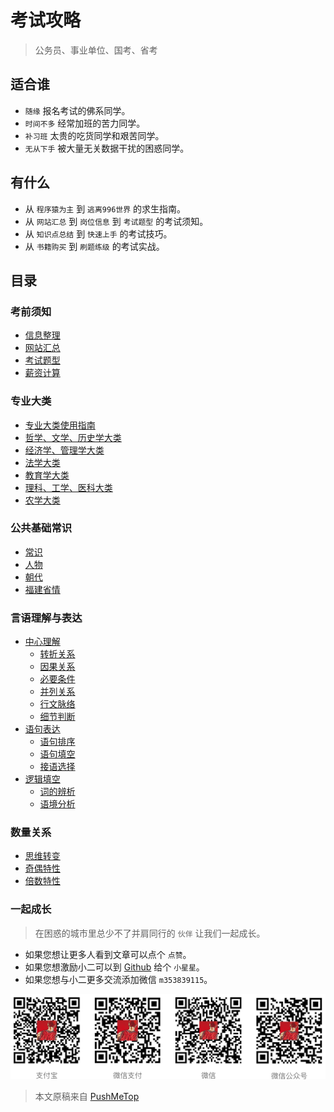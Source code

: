 # 考试攻略

> 公务员、事业单位、国考、省考

## 适合谁

* `随缘` 报名考试的佛系同学。
* `时间不多` 经常加班的苦力同学。
* `补习班` 太贵的吃货同学和艰苦同学。
* `无从下手` 被大量无关数据干扰的困惑同学。

## 有什么

* 从 `程序猿为主` 到 `逃离996世界` 的求生指南。
* 从 `网站汇总` 到 `岗位信息` 到 `考试题型` 的考试须知。
* 从 `知识点总结` 到 `快速上手` 的考试技巧。
* 从 `书籍购买` 到 `刷题练级` 的考试实战。

## 目录

### 考前须知

* [信息整理](/posts/考前须知/信息整理.md)
* [网站汇总](/posts/考前须知/网站汇总.md)
* [考试题型](/posts/考前须知/考试题型.md)
* [薪资计算](/posts/考前须知/薪资计算.md)

### 专业大类

* [专业大类使用指南](/posts/专业大类/专业大类使用指南.md)
* [哲学、文学、历史学大类](/posts/专业大类/哲学、文学、历史学大类.md)
* [经济学、管理学大类](/posts/专业大类/经济学、管理学大类.md)
* [法学大类](/posts/专业大类/法学大类.md)
* [教育学大类](/posts/专业大类/教育学大类.md)
* [理科、工学、医科大类](/posts/专业大类/理科、工学、医科大类.md)
* [农学大类](/posts/专业大类/农学大类.md)

### 公共基础常识

* [常识](/posts/公共基础知识/常识.md)
* [人物](/posts/公共基础知识/人物.md)
* [朝代](/posts/公共基础知识/朝代.md)
* [福建省情](/posts/公共基础知识/福建省情.md)

### 言语理解与表达

* [中心理解](/posts/言语理解与表达/中心理解.md)
  * [转折关系](/posts/言语理解与表达/转折关系.md)
  * [因果关系](/posts/言语理解与表达/因果关系.md)
  * [必要条件](/posts/言语理解与表达/必要条件.md)
  * [并列关系](/posts/言语理解与表达/并列关系.md)
  * [行文脉络](/posts/言语理解与表达/行文脉络.md)
  * [细节判断](/posts/言语理解与表达/细节判断.md)
* [语句表达](/posts/言语理解与表达/语句表达.md)
  * [语句排序](/posts/言语理解与表达/语句排序.md)
  * [语句填空](/posts/言语理解与表达/语句填空.md)
  * [接语选择](/posts/言语理解与表达/接语选择.md)
* [逻辑填空](/posts/言语理解与表达/逻辑填空.md)
  * [词的辨析](/posts/言语理解与表达/词的辨析.md)
  * [语境分析](/posts/言语理解与表达/语境分析.md)

### 数量关系

* [思维转变](/posts/数量关系/思维转变.md)
* [奇偶特性](/posts/数量关系/奇偶特性.md)
* [倍数特性](/posts/数量关系/倍数特性.md)

### 一起成长

> 在困惑的城市里总少不了并肩同行的 `伙伴` 让我们一起成长。

* 如果您想让更多人看到文章可以点个 `点赞`。
* 如果您想激励小二可以到 [Github](https://github.com/pushmetop/civil-service-exam) 给个 `小星星`。
* 如果您想与小二更多交流添加微信 `m353839115`。

![捐助与联系](https://raw.githubusercontent.com/pushmetop/resource/master/donate/donate.png)

> 本文原稿来自 [PushMeTop](https://github.com/pushmetop/civil-service-exam)